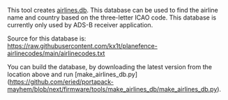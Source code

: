 This tool creates [airlines.db](https://github.com/eried/portapack-mayhem/blob/next/sdcard/ADSB/airlines.db). This database can be used to find the airline name and country based on the three-letter ICAO code.
This database is currently only used by ADS-B receiver application. 

Source for this database is:
https://raw.githubusercontent.com/kx1t/planefence-airlinecodes/main/airlinecodes.txt

You can build the database, by downloading the latest version from the location above and run [make_airlines_db.py] (https://github.com/eried/portapack-mayhem/blob/next/firmware/tools/make_airlines_db/make_airlines_db.py).